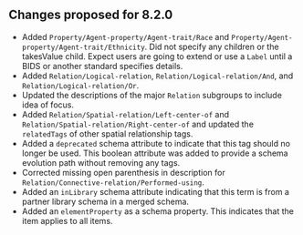 ## Changes proposed for 8.2.0

* Added `Property/Agent-property/Agent-trait/Race` and `Property/Agent-property/Agent-trait/Ethnicity`.
Did not specify any children or the takesValue child. Expect users are going to extend or use a `Label` until
a BIDS or another standard specifies details.
* Added `Relation/Logical-relation`, `Relation/Logical-relation/And`, and `Relation/Logical-relation/Or`.
* Updated the descriptions of the major `Relation` subgroups to include idea of focus.
* Added `Relation/Spatial-relation/Left-center-of` and `Relation/Spatial-relation/Right-center-of`
and updated the `relatedTags` of other spatial relationship tags.
* Added a `deprecated` schema attribute to indicate that this tag should no longer be used.
  This boolean attribute was added to provide a schema evolution path without removing any tags.
* Corrected missing open parenthesis in description for `Relation/Connective-relation/Performed-using`.
* Added an `inLibrary` schema attribute indicating that this term is from a partner library schema in a merged schema.
* Added an `elementProperty` as a schema property. This indicates that the item applies to all items.